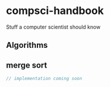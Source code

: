 # compsci-handbook
Stuff a computer scientist should know

## Algorithms

## merge sort

```c
// implementation coming soon
```
